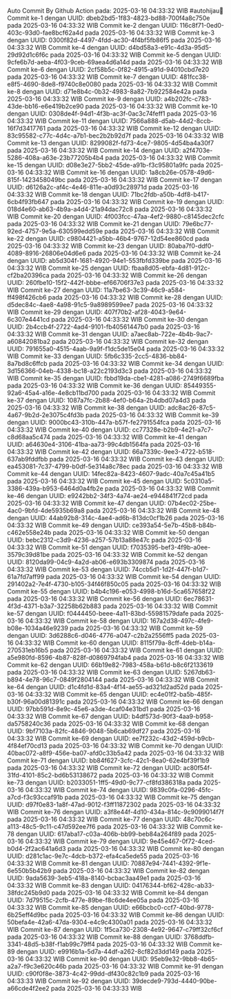 Auto Commit By Github Action pada: 2025-03-16 04:33:32 WIB  #autohijau🗿
Commit ke-1 dengan UUID: dbeb2bd5-1f83-4823-bd88-700f4a8c750e pada 2025-03-16 04:33:32 WIB
Commit ke-2 dengan UUID: 116c8f71-0ed0-403c-93d0-fae8bcf62a4d pada 2025-03-16 04:33:32 WIB
Commit ke-3 dengan UUID: 0300f82d-4497-4fdd-ac30-4f4bf5fb86f5 pada 2025-03-16 04:33:32 WIB
Commit ke-4 dengan UUID: d4bd58a3-e91c-4d3a-95d5-29d92d1c6f6c pada 2025-03-16 04:33:32 WIB
Commit ke-5 dengan UUID: 9cfe6b7d-aeba-4f03-9ceb-69aea4d6a14d pada 2025-03-16 04:33:32 WIB
Commit ke-6 dengan UUID: 2cf58b5c-0f82-4915-a91d-94010cbd7e20 pada 2025-03-16 04:33:32 WIB
Commit ke-7 dengan UUID: 481fcc38-e8f5-4690-8de8-f9740c8e0080 pada 2025-03-16 04:33:32 WIB
Commit ke-8 dengan UUID: d71e8b4c-0b32-4983-8a82-7b922584e42a pada 2025-03-16 04:33:32 WIB
Commit ke-9 dengan UUID: a4b202fc-c783-43de-bb16-e6e419b2ce90 pada 2025-03-16 04:33:32 WIB
Commit ke-10 dengan UUID: 0308de4f-94d1-4f3b-ac3f-0ac3c74feff1 pada 2025-03-16 04:33:32 WIB
Commit ke-11 dengan UUID: 7566a888-d5ab-44d2-8ccb-16f7d3417761 pada 2025-03-16 04:33:32 WIB
Commit ke-12 dengan UUID: 83c95582-c77c-4d4c-a7b1-bec2b2b92d7f pada 2025-03-16 04:33:32 WIB
Commit ke-13 dengan UUID: 8299082f-fd73-4ce7-9805-4d54ba4a30f7 pada 2025-03-16 04:33:32 WIB
Commit ke-14 dengan UUID: a2f4703e-5286-408a-a63e-23b77205b4b4 pada 2025-03-16 04:33:32 WIB
Commit ke-15 dengan UUID: d08e3e27-5bb2-45de-a91b-f3c95801a9fc pada 2025-03-16 04:33:32 WIB
Commit ke-16 dengan UUID: 1a8cb26e-0578-49d6-815f-1423458049bc pada 2025-03-16 04:33:32 WIB
Commit ke-17 dengan UUID: d6126a2c-af4c-4e46-811e-a0d93c28971d pada 2025-03-16 04:33:32 WIB
Commit ke-18 dengan UUID: 71bc2fdb-a50b-4df8-b417-6cb4f93fb647 pada 2025-03-16 04:33:32 WIB
Commit ke-19 dengan UUID: 018d4e60-ab63-4b9a-a4d4-21a94dac72c8 pada 2025-03-16 04:33:32 WIB
Commit ke-20 dengan UUID: 4f003fcc-47aa-4ef2-9880-c8145dec2cfc pada 2025-03-16 04:33:32 WIB
Commit ke-21 dengan UUID: 79e6bc77-92ed-4757-9e5a-630599edd59e pada 2025-03-16 04:33:32 WIB
Commit ke-22 dengan UUID: c9804421-a5bb-46b4-9767-12d54ee860cd pada 2025-03-16 04:33:32 WIB
Commit ke-23 dengan UUID: 80aba7f0-ddf0-4089-8916-26806e04d6e6 pada 2025-03-16 04:33:32 WIB
Commit ke-24 dengan UUID: ab5d304f-1681-4920-94e1-553fbfd339be pada 2025-03-16 04:33:32 WIB
Commit ke-25 dengan UUID: fbaa8d05-ebfa-4d81-912c-cf2ba20396ca pada 2025-03-16 04:33:32 WIB
Commit ke-26 dengan UUID: 260fbe10-15f2-442f-bbbe-ef66706f37e3 pada 2025-03-16 04:33:32 WIB
Commit ke-27 dengan UUID: 11a7be63-3c39-46c9-a584-ff498f426cb6 pada 2025-03-16 04:33:32 WIB
Commit ke-28 dengan UUID: d5dec84c-4ae8-4a98-91c5-9a8989599ee7 pada 2025-03-16 04:33:32 WIB
Commit ke-29 dengan UUID: 407f70b2-af28-4043-9e64-6c307e4441cd pada 2025-03-16 04:33:32 WIB
Commit ke-30 dengan UUID: 2b4ccb4f-2722-4ad4-9101-fb40561447b0 pada 2025-03-16 04:33:32 WIB
Commit ke-31 dengan UUID: a7aec8ab-722e-4b4b-9ac7-a60842081ba2 pada 2025-03-16 04:33:32 WIB
Commit ke-32 dengan UUID: 791655a0-4515-4aab-9a9f-f1dc5de15e04 pada 2025-03-16 04:33:32 WIB
Commit ke-33 dengan UUID: 5fb6c335-2cc5-4836-bb84-8a7bd8c6ffcb pada 2025-03-16 04:33:32 WIB
Commit ke-34 dengan UUID: 3d156366-04eb-4338-bc18-a22c2193d3c3 pada 2025-03-16 04:33:32 WIB
Commit ke-35 dengan UUID: fbbd19da-cbe1-4281-a086-2749f6689fba pada 2025-03-16 04:33:32 WIB
Commit ke-36 dengan UUID: 85449355-92a6-45a4-a16e-4e8cb11bd700 pada 2025-03-16 04:33:32 WIB
Commit ke-37 dengan UUID: 1087a7fc-2b88-4ef0-b64a-2b4dbd07a4d3 pada 2025-03-16 04:33:32 WIB
Commit ke-38 dengan UUID: adc8ac26-87c5-4a67-9b2d-2e3075c4fd3b pada 2025-03-16 04:33:32 WIB
Commit ke-39 dengan UUID: 9000bc43-310b-447a-b57f-fe2791554fca pada 2025-03-16 04:33:32 WIB
Commit ke-40 dengan UUID: cc77328e-b2b9-4e21-a7c7-c8d68aa5c474 pada 2025-03-16 04:33:32 WIB
Commit ke-41 dengan UUID: a64630e4-3106-41ba-aa73-99c4db1564fa pada 2025-03-16 04:33:32 WIB
Commit ke-42 dengan UUID: 66a7339c-9ee3-4722-b518-637ab9fddfbb pada 2025-03-16 04:33:32 WIB
Commit ke-43 dengan UUID: ea453081-7c37-4799-b0df-5e314a8c78ec pada 2025-03-16 04:33:32 WIB
Commit ke-44 dengan UUID: 14fec82a-8423-4607-9adc-40a7c45a41b5 pada 2025-03-16 04:33:32 WIB
Commit ke-45 dengan UUID: 5c0310a5-3386-439a-b953-6464d0a4fb2e pada 2025-03-16 04:33:32 WIB
Commit ke-46 dengan UUID: e9242bb2-34f3-4a74-ae24-e944841f72cd pada 2025-03-16 04:33:32 WIB
Commit ke-47 dengan UUID: 07b4ec02-25be-4ac0-9bfd-4de5935b69a8 pada 2025-03-16 04:33:32 WIB
Commit ke-48 dengan UUID: 44ab92b8-314c-4ae4-ad6b-813dc0cf1b26 pada 2025-03-16 04:33:32 WIB
Commit ke-49 dengan UUID: ce393a54-5e7b-45b8-b84b-c462e558e24b pada 2025-03-16 04:33:32 WIB
Commit ke-50 dengan UUID: bebc2312-c3d9-4236-a257-57b13a88e47c pada 2025-03-16 04:33:32 WIB
Commit ke-51 dengan UUID: f7035395-bef3-4f9b-a0ee-3579c39d81be pada 2025-03-16 04:33:32 WIB
Commit ke-52 dengan UUID: 8120da99-04c9-4a2d-ab06-e693b3309874 pada 2025-03-16 04:33:32 WIB
Commit ke-53 dengan UUID: 74ccb5d1-1d2f-447f-b1d7-61a7fd7aff99 pada 2025-03-16 04:33:32 WIB
Commit ke-54 dengan UUID: 291402a2-7e4f-4730-b105-34f46f850c05 pada 2025-03-16 04:33:32 WIB
Commit ke-55 dengan UUID: b4b4c196-e053-4998-b16d-5ca657658f22 pada 2025-03-16 04:33:32 WIB
Commit ke-56 dengan UUID: 6ec78631-4f3d-4371-b3a7-32258b62b883 pada 2025-03-16 04:33:32 WIB
Commit ke-57 dengan UUID: f0444450-beee-4a11-83bd-55981579dafe pada 2025-03-16 04:33:32 WIB
Commit ke-58 dengan UUID: 167a2d38-497c-4fe9-b08e-1034a46e9239 pada 2025-03-16 04:33:32 WIB
Commit ke-59 dengan UUID: 3d6288c6-d046-4776-a047-c2b2a2556ff5 pada 2025-03-16 04:33:32 WIB
Commit ke-60 dengan UUID: 8115f79a-8cff-4deb-b14a-270531eb16b5 pada 2025-03-16 04:33:32 WIB
Commit ke-61 dengan UUID: a5e980fd-8596-4b87-828f-d0869794fab4 pada 2025-03-16 04:33:32 WIB
Commit ke-62 dengan UUID: 66b19e82-7983-458a-b61d-b8c6f2133619 pada 2025-03-16 04:33:32 WIB
Commit ke-63 dengan UUID: 5267db63-b894-4e78-96c7-0849f2804144 pada 2025-03-16 04:33:32 WIB
Commit ke-64 dengan UUID: d1c4fd1d-83a4-4f14-ae55-ad321d2ad52d pada 2025-03-16 04:33:32 WIB
Commit ke-65 dengan UUID: ec4e01f2-ba5b-485f-b30f-96a00d81391c pada 2025-03-16 04:33:32 WIB
Commit ke-66 dengan UUID: 97bb591d-8e9c-45e6-a3de-4caf04e31bd1 pada 2025-03-16 04:33:32 WIB
Commit ke-67 dengan UUID: b4df573d-90f3-4aa9-b958-da5758240c36 pada 2025-03-16 04:33:32 WIB
Commit ke-68 dengan UUID: 9bf7103a-82fc-4846-9048-5b6cab69df27 pada 2025-03-16 04:33:32 WIB
Commit ke-69 dengan UUID: ee7f232c-43d2-459d-b9cb-4f84ef70cd13 pada 2025-03-16 04:33:32 WIB
Commit ke-70 dengan UUID: 40bac072-a8f9-456e-ba07-afd0c33b5a42 pada 2025-03-16 04:33:32 WIB
Commit ke-71 dengan UUID: bb84f627-3cfc-42c1-8ea0-62e4bf39f1b9 pada 2025-03-16 04:33:32 WIB
Commit ke-72 dengan UUID: ac80f54f-31fd-4101-85c2-bd6b53138672 pada 2025-03-16 04:33:32 WIB
Commit ke-73 dengan UUID: b2033051-1ff5-49d0-9c77-cf8fd386318a pada 2025-03-16 04:33:32 WIB
Commit ke-74 dengan UUID: 9839c0fa-0296-45fc-a7cd-f3c93ccaf91b pada 2025-03-16 04:33:32 WIB
Commit ke-75 dengan UUID: d97f0e83-1a8f-47ad-9012-f3ff11872302 pada 2025-03-16 04:33:32 WIB
Commit ke-76 dengan UUID: a3f8e44f-4d10-434a-814c-9c9099014f7f pada 2025-03-16 04:33:32 WIB
Commit ke-77 dengan UUID: 48c70c6c-a113-48c5-9c11-c47d592ee7f6 pada 2025-03-16 04:33:32 WIB
Commit ke-78 dengan UUID: 617aba17-c03a-406b-bb99-beb84a264f89 pada 2025-03-16 04:33:32 WIB
Commit ke-79 dengan UUID: 9e45e467-0f72-4ced-b0d4-2f2ac641a6d3 pada 2025-03-16 04:33:32 WIB
Commit ke-80 dengan UUID: d281c1ac-9e7c-4dcb-b372-efa4ca5ede55 pada 2025-03-16 04:33:32 WIB
Commit ke-81 dengan UUID: 70887e94-7441-4392-9f1e-6e550b5b42b9 pada 2025-03-16 04:33:32 WIB
Commit ke-82 dengan UUID: 9ada5639-3eb5-418a-8140-bcbac3aa49e1 pada 2025-03-16 04:33:32 WIB
Commit ke-83 dengan UUID: 04176344-bf62-428c-ab33-38fdc245b9d0 pada 2025-03-16 04:33:32 WIB
Commit ke-84 dengan UUID: 7d79515c-2cfb-477e-89be-f8c6de4ee05a pada 2025-03-16 04:33:32 WIB
Commit ke-85 dengan UUID: e66bcbc0-ccf7-40bd-9778-6b25eff4d9bc pada 2025-03-16 04:33:32 WIB
Commit ke-86 dengan UUID: 50befa4e-42a6-47da-9304-e4c9c4300a01 pada 2025-03-16 04:33:32 WIB
Commit ke-87 dengan UUID: 1f5ca730-2308-4e92-9647-c79ff32cf6cf pada 2025-03-16 04:33:32 WIB
Commit ke-88 dengan UUID: 3768ddfb-3341-48d5-b38f-f1ab99c79ff4 pada 2025-03-16 04:33:32 WIB
Commit ke-89 dengan UUID: e9916b1a-5d7a-44df-a262-8cf82d3dd149 pada 2025-03-16 04:33:32 WIB
Commit ke-90 dengan UUID: 95eb9e32-9bb8-4b65-a2a7-f9c3e620c46b pada 2025-03-16 04:33:32 WIB
Commit ke-91 dengan UUID: c90f0f8e-3873-4c42-99dd-df430c82c1b9 pada 2025-03-16 04:33:33 WIB
Commit ke-92 dengan UUID: 39decde9-793d-4440-90be-a66cde4f2ee2 pada 2025-03-16 04:33:33 WIB
